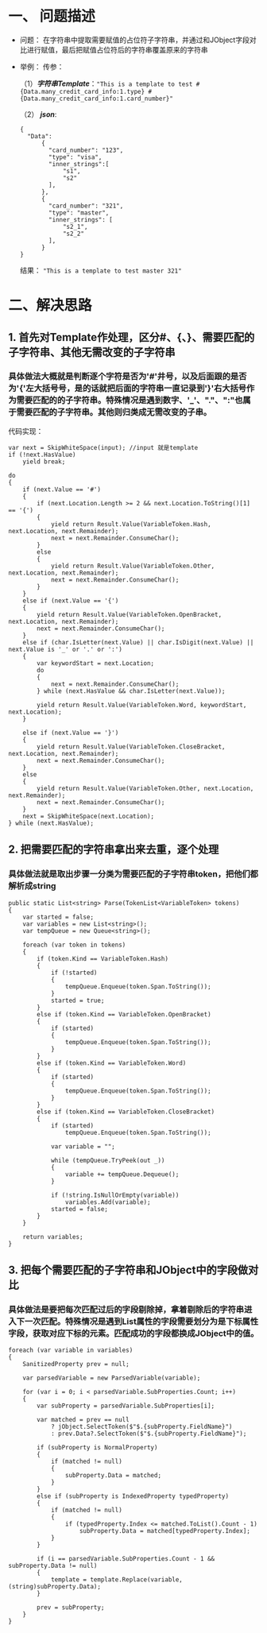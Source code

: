 # 一、 问题描述
* 问题： 在字符串中提取需要赋值的占位符子字符串，并通过和JObject字段对比进行赋值，最后把赋值占位符后的字符串覆盖原来的字符串
* 举例：
  传参：
  
  （1）***字符串Template***：``` "This is a template to test #{Data.many_credit_card_info:1.type} #{Data.many_credit_card_info:1.card_number}" ```
 
  
  （2） ***json***:
  ```
  {
    "Data":
        {
          "card_number": "123",
          "type": "visa",
          "inner_strings":[
              "s1",
              "s2"
          ],
        },
        {
          "card_number": "321",
          "type": "master",
          "inner_strings": [
              "s2_1",
              "s2_2"
          ],
        }
  }
  ```
  结果：
  ```"This is a template to test master 321"```

# 二、解决思路
## 1. 首先对Template作处理，区分#、{、}、需要匹配的子字符串、其他无需改变的子字符串
### 具体做法大概就是判断逐个字符是否为'#'井号，以及后面跟的是否为'{'左大括号号，是的话就把后面的字符串一直记录到'}'右大括号作为需要匹配的的子字符串。特殊情况是遇到数字、'_'、"."、":"也属于需要匹配的子字符串。其他则归类成无需改变的子串。

代码实现：
```
var next = SkipWhiteSpace(input); //input 就是template
if (!next.HasValue)
    yield break;

do
{
    if (next.Value == '#')
    {
        if (next.Location.Length >= 2 && next.Location.ToString()[1] == '{')
        {
            yield return Result.Value(VariableToken.Hash, next.Location, next.Remainder);
            next = next.Remainder.ConsumeChar();    
        }
        else
        {
            yield return Result.Value(VariableToken.Other, next.Location, next.Remainder);
            next = next.Remainder.ConsumeChar();    
        }
    }
    else if (next.Value == '{')
    {
        yield return Result.Value(VariableToken.OpenBracket, next.Location, next.Remainder);
        next = next.Remainder.ConsumeChar();
    }
    else if (char.IsLetter(next.Value) || char.IsDigit(next.Value) || next.Value is '_' or '.' or ':')
    {
        var keywordStart = next.Location;
        do
        {
            next = next.Remainder.ConsumeChar();
        } while (next.HasValue && char.IsLetter(next.Value));

        yield return Result.Value(VariableToken.Word, keywordStart, next.Location);
    }
    
    else if (next.Value == '}')
    {
        yield return Result.Value(VariableToken.CloseBracket, next.Location, next.Remainder);
        next = next.Remainder.ConsumeChar();
    }
    else
    {
        yield return Result.Value(VariableToken.Other, next.Location, next.Remainder);
        next = next.Remainder.ConsumeChar();
    }
    next = SkipWhiteSpace(next.Location);
} while (next.HasValue);
```
## 2. 把需要匹配的字符串拿出来去重，逐个处理
### 具体做法就是取出步骤一分类为需要匹配的子字符串token，把他们都解析成string
```
public static List<string> Parse(TokenList<VariableToken> tokens)
{
    var started = false;
    var variables = new List<string>();
    var tempQueue = new Queue<string>();
    
    foreach (var token in tokens)
    {
        if (token.Kind == VariableToken.Hash)
        {
            if (!started)
            {
                tempQueue.Enqueue(token.Span.ToString());
            }
            started = true;    
        }
        else if (token.Kind == VariableToken.OpenBracket)
        {
            if (started)
            {
                tempQueue.Enqueue(token.Span.ToString());
            }
        }
        else if (token.Kind == VariableToken.Word)
        {
            if (started)
            {
                tempQueue.Enqueue(token.Span.ToString());
            }
        }
        else if (token.Kind == VariableToken.CloseBracket)
        {
            if (started)
                tempQueue.Enqueue(token.Span.ToString());

            var variable = "";

            while (tempQueue.TryPeek(out _))
            {
                variable += tempQueue.Dequeue();
            }
            
            if (!string.IsNullOrEmpty(variable))
                variables.Add(variable);
            started = false;
        }
    }

    return variables;
}
```
## 3. 把每个需要匹配的子字符串和JObject中的字段做对比
### 具体做法是要把每次匹配过后的字段剔除掉，拿着剔除后的字符串进入下一次匹配。特殊情况是遇到List属性的字段需要划分为是下标属性字段，获取对应下标的元素。匹配成功的字段都换成JObject中的值。
```
foreach (var variable in variables)
{
    SanitizedProperty prev = null;

    var parsedVariable = new ParsedVariable(variable);

    for (var i = 0; i < parsedVariable.SubProperties.Count; i++)
    {
        var subProperty = parsedVariable.SubProperties[i];
        
        var matched = prev == null
            ? jObject.SelectToken($"$.{subProperty.FieldName}")
            : prev.Data?.SelectToken($"$.{subProperty.FieldName}");

        if (subProperty is NormalProperty)
        {
            if (matched != null)
            {
                subProperty.Data = matched;
            }
        }
        else if (subProperty is IndexedProperty typedProperty)
        {
            if (matched != null)
            {
                if (typedProperty.Index <= matched.ToList().Count - 1)
                    subProperty.Data = matched[typedProperty.Index];
            }
        }

        if (i == parsedVariable.SubProperties.Count - 1 && subProperty.Data != null)
        {
            template = template.Replace(variable, (string)subProperty.Data);
        }

        prev = subProperty;
    }
}
```
